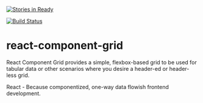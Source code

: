 [![Stories in Ready](https://badge.waffle.io/adron-orange/react-component-grid.png?label=ready&title=Ready)](https://waffle.io/adron-orange/react-component-grid)

[![Build Status](https://travis-ci.org/jonnyohjonnyo/react-component-grid.svg?branch=master)](https://travis-ci.org/jonnyohjonnyo/react-component-grid)

# react-component-grid
React Component Grid provides a simple, flexbox-based grid to be used for tabular data or other scenarios where you desire a header-ed or header-less grid.

React - Because componentized, one-way data flowish frontend development.


